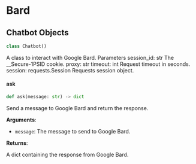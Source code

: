 <a id="Bard"></a>

# Bard

<a id="Bard.Chatbot"></a>

## Chatbot Objects

```python
class Chatbot()
```

A class to interact with Google Bard.
Parameters
    session_id: str
        The __Secure-1PSID cookie.
    proxy: str
    timeout: int
        Request timeout in seconds.
    session: requests.Session
        Requests session object.

<a id="Bard.Chatbot.ask"></a>

#### ask

```python
def ask(message: str) -> dict
```

Send a message to Google Bard and return the response.

**Arguments**:

- `message`: The message to send to Google Bard.

**Returns**:

A dict containing the response from Google Bard.
